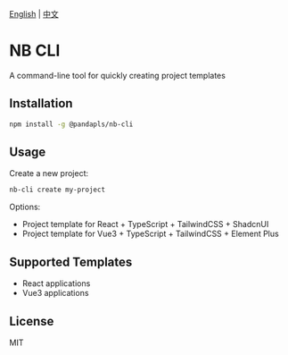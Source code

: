 [English](README.md) | [中文](README.zh.md)

# NB CLI
A command-line tool for quickly creating project templates

## Installation

```bash
npm install -g @pandapls/nb-cli
```

## Usage

Create a new project:
```bash
nb-cli create my-project
```

Options:
- Project template for React + TypeScript + TailwindCSS + ShadcnUI
- Project template for Vue3 + TypeScript + TailwindCSS + Element Plus


## Supported Templates
- React applications
- Vue3 applications

## License
MIT
